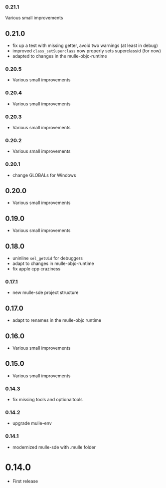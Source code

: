 ### 0.21.1

Various small improvements

## 0.21.0


* fix up a test with missing getter, avoid two warnings (at least in debug)
* improved `class_setSuperclass` now properly sets superclassid (for now)
* adapted to changes in the mulle-objc-runtime


### 0.20.5

* Various small improvements

### 0.20.4

* Various small improvements

### 0.20.3

* Various small improvements

### 0.20.2

* Various small improvements

### 0.20.1

* change GLOBALs for Windows

## 0.20.0

* Various small improvements


## 0.19.0

* Various small improvements


## 0.18.0

* uninline `sel_getUid` for debuggers
* adapt to changes in mulle-objc-runtime
* fix apple cpp craziness


### 0.17.1

* new mulle-sde project structure

## 0.17.0

* adapt to renames in the mulle-objc runtime


## 0.16.0

* Various small improvements


## 0.15.0

* Various small improvements


### 0.14.3

* fix missing tools and optionaltools

### 0.14.2

* upgrade mulle-env

### 0.14.1

* modernized mulle-sde with .mulle folder

# 0.14.0

* First release
